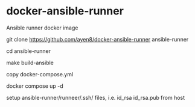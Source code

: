 # docker-ansible-runner
Ansible runner docker image

git clone https://github.com/ayen8/docker-ansible-runner ansible-runner

cd ansible-runner

make build-ansible

copy docker-compose.yml

docker compose up -d

setup ansible-runner/runneer/.ssh/ files, i.e. id_rsa id_rsa.pub from host
